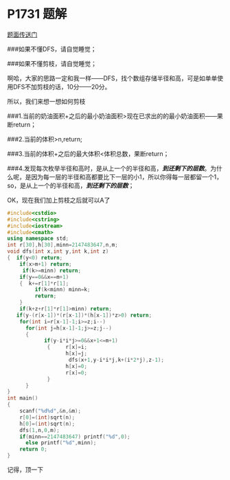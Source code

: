 # P1731 题解

[题面传送门](https://www.luogu.org/problem/show?pid=1731)

###如果不懂DFS，请自觉睡觉；

###如果不懂剪枝，请自觉睡觉；


啊哈，大家的思路一定和我一样——DFS，找个数组存储半径和高，可是如单单使用DFS不加剪枝的话，10分——20分。

所以，我们来想一想如何剪枝

###1.当前的奶油面积+之后的最小奶油面积>现在已求出的的最小奶油面积——果断return；

###2.当前的体积>n,return;

###3.当前的体积+之后的最大体积<体积总数，果断return；

###4.发现每次枚举半径和高时，是从上一个的半径和高，***到还剩下的层数***。为什么呢，是因为每一层的半径和高都要比下一层的小1，所以你得每一层都留一个1，so，是从上一个的半径和高，***到还剩下的层数***；

OK，现在我们加上剪枝之后就可以A了

```cpp
#include<cstdio>
#include<cstring>
#include<iostream>
#include<cmath>
using namespace std;
int r[30],h[30],minn=2147483647,n,m;
void dfs(int x,int y,int k,int z)
{  if(y<0) return;
    if(x>m+1) return;
     if(k>=minn) return;
    if(y==0&&x==m+1)
    {  k+=r[1]*r[1];
         if(k<minn) minn=k;
         return;
    }
    if(k+z+r[1]*r[1]>minn) return;
   if(y-(r[x-1])*(r[x-1])*(h[x-1])*z>0) return;
    for(int i=r[x-1]-1;i>=z;i--)
      for(int j=h[x-1]-1;j>=z;j--)
      {
            if(y-i*i*j>=0&&x+1<=m+1)
             {     r[x]=i;
                   h[x]=j;
                    dfs(x+1,y-i*i*j,k+(i*2*j),z-1);
                   h[x]=0;
                   r[x]=0;
             }
      }
}
int main()
{
    scanf("%d%d",&n,&m);
    r[0]=(int)sqrt(n);
    h[0]=(int)sqrt(n);
    dfs(1,n,0,m);
    if(minn==2147483647) printf("%d",0);
      else printf("%d",minn);
    return 0;
}
```
记得，顶一下

